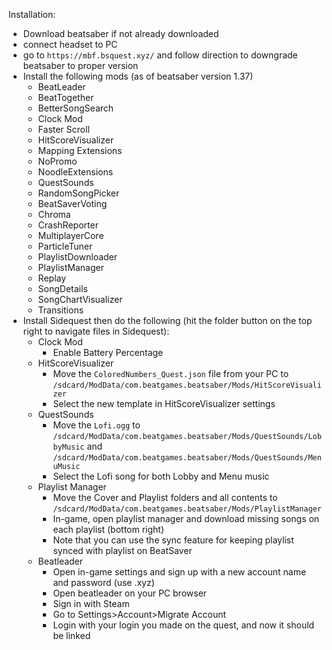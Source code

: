 Installation:
- Download beatsaber if not already downloaded
- connect headset to PC
- go to `https://mbf.bsquest.xyz/` and follow direction to downgrade beatsaber to proper version
- Install the following mods (as of beatsaber version 1.37)
	- BeatLeader
	- BeatTogether
	- BetterSongSearch
	- Clock Mod
	- Faster Scroll
	- HitScoreVisualizer
	- Mapping Extensions
	- NoPromo
	- NoodleExtensions
	- QuestSounds
	- RandomSongPicker
	- BeatSaverVoting
	- Chroma
	- CrashReporter
	- MultiplayerCore
	- ParticleTuner
	- PlaylistDownloader
	- PlaylistManager
	- Replay
	- SongDetails
	- SongChartVisualizer
	- Transitions
- Install Sidequest then do the following (hit the folder button on the top right to navigate files in Sidequest):
	- Clock Mod
		- Enable Battery Percentage
	- HitScoreVisualizer
		- Move the `ColoredNumbers_Quest.json` file from your PC to `/sdcard/ModData/com.beatgames.beatsaber/Mods/HitScoreVisualizer`
		- Select the new template in HitScoreVisualizer settings
	- QuestSounds
		- Move the `Lofi.ogg` to `/sdcard/ModData/com.beatgames.beatsaber/Mods/QuestSounds/LobbyMusic` and `/sdcard/ModData/com.beatgames.beatsaber/Mods/QuestSounds/MenuMusic`
		- Select the Lofi song for both Lobby and Menu music
	- Playlist Manager
		- Move the Cover and Playlist folders and all contents to `/sdcard/ModData/com.beatgames.beatsaber/Mods/PlaylistManager`
		- In-game, open playlist manager and download missing songs on each playlist (bottom right)
		- Note that you can use the sync feature for keeping playlist synced with playlist on BeatSaver
	- Beatleader
		- Open in-game settings and sign up with a new account name and password (use .xyz)
		- Open beatleader on your PC browser
		- Sign in with Steam
		- Go to Settings>Account>Migrate Account
		- Login with your login you made on the quest, and now it should be linked